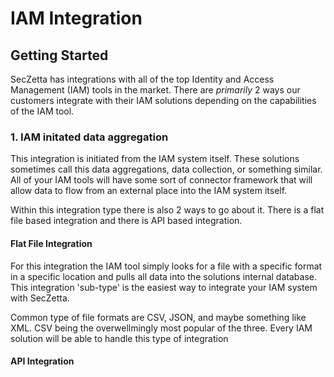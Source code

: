 # IAM Integration

## Getting Started

SecZetta has integrations with all of the top Identity and Access Management (IAM) tools in the market. There are *primarily* 2 ways our customers integrate with their IAM solutions depending on the capabilities of the IAM tool.

### 1. IAM initated data aggregation

This integration is initiated from the IAM system itself. These solutions sometimes call this data aggregations, data collection, or something similar. All of your IAM tools will have some sort of connector framework that will allow data to flow from an external place into the IAM system itself. 

Within this integration type there is also 2 ways to go about it. There is a flat file based integration and there is API based integration. 

#### Flat File Integration

For this integration the IAM tool simply looks for a file with a specific format in a specific location and pulls all data into the solutions internal database. This integration 'sub-type' is the easiest way to integrate your IAM system with SecZetta.

Common type of file formats are CSV, JSON, and maybe something like XML. CSV being the overwellmingly most popular of the three. Every IAM solution will be able to handle this type of integration

#### API Integration 
